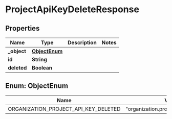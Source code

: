 

# ProjectApiKeyDeleteResponse


## Properties

| Name | Type | Description | Notes |
|------------ | ------------- | ------------- | -------------|
|**_object** | [**ObjectEnum**](#ObjectEnum) |  |  |
|**id** | **String** |  |  |
|**deleted** | **Boolean** |  |  |



## Enum: ObjectEnum

| Name | Value |
|---- | -----|
| ORGANIZATION_PROJECT_API_KEY_DELETED | &quot;organization.project.api_key.deleted&quot; |



